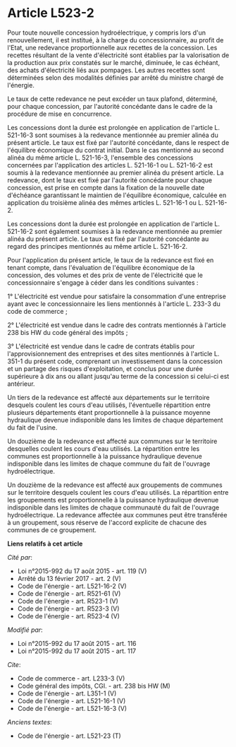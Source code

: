 # Article L523-2

Pour toute nouvelle concession hydroélectrique, y compris lors d'un renouvellement, il est institué, à la charge du
concessionnaire, au profit de l'Etat, une redevance proportionnelle aux recettes de la concession. Les recettes résultant de
la vente d'électricité sont établies par la valorisation de la production aux prix constatés sur le marché, diminuée, le cas
échéant, des achats d'électricité liés aux pompages. Les autres recettes sont déterminées selon des modalités définies par
arrêté du ministre chargé de l'énergie. 

Le taux de cette redevance ne peut excéder un taux plafond, déterminé, pour chaque concession, par l'autorité concédante dans
le cadre de la procédure de mise en concurrence. 

Les concessions dont la durée est prolongée en application de l'article L. 521-16-3 sont soumises à la redevance mentionnée
au premier alinéa du présent article. Le taux est fixé par l'autorité concédante, dans le respect de l'équilibre économique
du contrat initial. Dans le cas mentionné au second alinéa du même article L. 521-16-3, l'ensemble des concessions concernées
par l'application des articles L. 521-16-1 ou L. 521-16-2 est soumis à la redevance mentionnée au premier alinéa du présent
article. La redevance, dont le taux est fixé par l'autorité concédante pour chaque concession, est prise en compte dans la
fixation de la nouvelle date d'échéance garantissant le maintien de l'équilibre économique, calculée en application du
troisième alinéa des mêmes articles L. 521-16-1 ou L. 521-16-2. 

Les concessions dont la durée est prolongée en application de l'article L. 521-16-2 sont également soumises à la redevance
mentionnée au premier alinéa du présent article. Le taux est fixé par l'autorité concédante au regard des principes
mentionnés au même article L. 521-16-2. 

Pour l'application du présent article, le taux de la redevance est fixé en tenant compte, dans l'évaluation de l'équilibre
économique de la concession, des volumes et des prix de vente de l'électricité que le concessionnaire s'engage à céder dans
les conditions suivantes : 

1° L'électricité est vendue pour satisfaire la consommation d'une entreprise ayant avec le concessionnaire les liens
mentionnés à l'article L. 233-3 du code de commerce ; 

2° L'électricité est vendue dans le cadre des contrats mentionnés à l'article 238 bis HW du code général des impôts ; 

3° L'électricité est vendue dans le cadre de contrats établis pour l'approvisionnement des entreprises et des sites
mentionnés à l'article L. 351-1 du présent code, comprenant un investissement dans la concession et un partage des risques
d'exploitation, et conclus pour une durée supérieure à dix ans ou allant jusqu'au terme de la concession si celui-ci est
antérieur. 

Un tiers de la redevance est affecté aux départements sur le territoire desquels coulent les cours d'eau utilisés,
l'éventuelle répartition entre plusieurs départements étant proportionnelle à la puissance moyenne hydraulique devenue
indisponible dans les limites de chaque département du fait de l'usine. 

Un douzième de la redevance est affecté aux communes sur le territoire desquelles coulent les cours d'eau utilisés. La
répartition entre les communes est proportionnelle à la puissance hydraulique devenue indisponible dans les limites de chaque
commune du fait de l'ouvrage hydroélectrique. 

Un douzième de la redevance est affecté aux groupements de communes sur le territoire desquels coulent les cours d'eau
utilisés. La répartition entre les groupements est proportionnelle à la puissance hydraulique devenue indisponible dans les
limites de chaque communauté du fait de l'ouvrage hydroélectrique. La redevance affectée aux communes peut être transférée à
un groupement, sous réserve de l'accord explicite de chacune des communes de ce groupement.

**Liens relatifs à cet article**

_Cité par_:

  - Loi n°2015-992 du 17 août 2015 - art. 119 (V)
  - Arrêté du 13 février 2017 - art. 2 (V)
  - Code de l'énergie - art. L521-16-2 (V)
  - Code de l'énergie - art. R521-61 (V)
  - Code de l'énergie - art. R523-1 (V)
  - Code de l'énergie - art. R523-3 (V)
  - Code de l'énergie - art. R523-4 (V)

_Modifié par_:

  - Loi n°2015-992 du 17 août 2015 - art. 116
  - Loi n°2015-992 du 17 août 2015 - art. 117

_Cite_:

  - Code de commerce - art. L233-3 (V)
  - Code général des impôts, CGI. - art. 238 bis HW (M)
  - Code de l'énergie - art. L351-1 (V)
  - Code de l'énergie - art. L521-16-1 (V)
  - Code de l'énergie - art. L521-16-3 (V)

_Anciens textes_:

  - Code de l'énergie - art. L521-23 (T)
